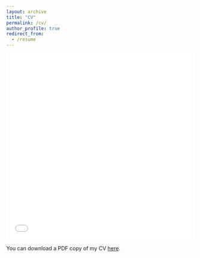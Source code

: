 ```yaml
---
layout: archive
title: "CV"
permalink: /cv/
author_profile: true
redirect_from:
  - /resume
---
```


<iframe src="/files/pdf/CV2024.pdf" width="100%" height="500" frameborder="no" border="0" marginwidth="0" marginheight="0"></iframe>

You can download a PDF copy of my CV [here](/files/pdf/CV_Tengda_May2025.pdf).
